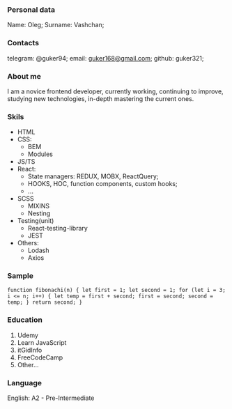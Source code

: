### Personal data
Name: Oleg;
Surname: Vashchan;
### Contacts
telegram: @guker94;
email: guker168@gmail.com;
github: guker321;
### About me
I am a novice frontend developer, currently working, continuing to improve, studying new technologies, in-depth mastering the current ones.
### Skils
* HTML
* CSS:
    + BEM
    + Modules
* JS/TS
* React:
    + State managers: REDUX, MOBX, ReactQuery;
    + HOOKS, HOC, function components, custom hooks;
    + ...
* SCSS
    + MIXINS
    + Nesting
* Testing(unit)
    + React-testing-library
    + JEST
* Others: 
    + Lodash
    + Axios

### Sample
`
function fibonachi(n) {
  let first = 1;
  let second = 1;
  for (let i = 3; i <= n; i++) {
    let temp = first + second;
    first = second;
    second = temp;
  }
  return second;
}
`
### Education
1. Udemy
2. Learn JavaScript
3. itGidInfo
4. FreeCodeCamp
5. Other...

### Language
English: A2 - Pre-Intermediate
   
